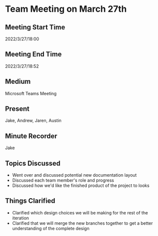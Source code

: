 # Team Meeting on March 27th
## Meeting Start Time
2022/3/27/18:00

## Meeting End Time
2022/3/27/18:52

## Medium
Microsoft Teams Meeting

## Present
Jake, Andrew, Jaren, Austin

## Minute Recorder
Jake

## Topics Discussed
<ul>
    <li>Went over and discussed potential new documentation layout
    <li>Discussed each team member's role and progress
    <li>Discussed how we'd like the finished product of the project to looks
</ul>

## Things Clarified
<ul>
    <li>Clarified which design choices we will be making for the rest of the iteration
    <li>Clarified that we will merge the new branches together to get a better understanding of the complete design
</ul>
